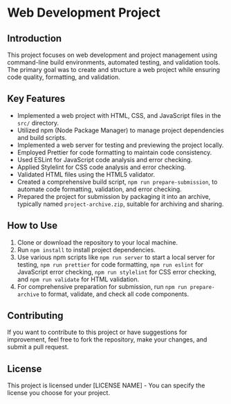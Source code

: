 # Web Development Project

## Introduction

This project focuses on web development and project management using command-line build environments, automated testing, and validation tools. The primary goal was to create and structure a web project while ensuring code quality, formatting, and validation.

## Key Features

- Implemented a web project with HTML, CSS, and JavaScript files in the `src/` directory.
- Utilized npm (Node Package Manager) to manage project dependencies and build scripts.
- Implemented a web server for testing and previewing the project locally.
- Employed Prettier for code formatting to maintain code consistency.
- Used ESLint for JavaScript code analysis and error checking.
- Applied Stylelint for CSS code analysis and error checking.
- Validated HTML files using the HTML5 validator.
- Created a comprehensive build script, `npm run prepare-submission`, to automate code formatting, validation, and error checking.
- Prepared the project for submission by packaging it into an archive, typically named `project-archive.zip`, suitable for archiving and sharing.

## How to Use

1. Clone or download the repository to your local machine.
2. Run `npm install` to install project dependencies.
3. Use various npm scripts like `npm run server` to start a local server for testing, `npm run prettier` for code formatting, `npm run eslint` for JavaScript error checking, `npm run stylelint` for CSS error checking, and `npm run validate` for HTML validation.
4. For comprehensive preparation for submission, run `npm run prepare-archive` to format, validate, and check all code components.

## Contributing

If you want to contribute to this project or have suggestions for improvement, feel free to fork the repository, make your changes, and submit a pull request.

## License

This project is licensed under [LICENSE NAME] - You can specify the license you choose for your project.
